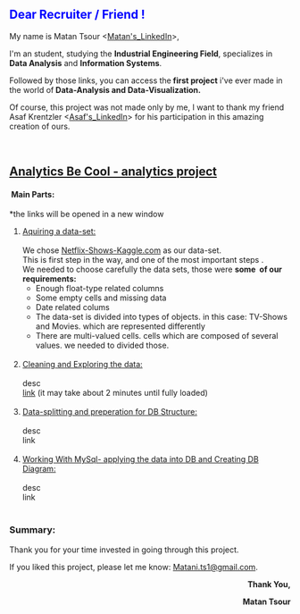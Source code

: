 <h2 style="text-align: left;"><span style="color: #0000ff;"><strong>Dear Recruiter / Friend !&nbsp;</strong></span></h2>
<p style="text-align: left;">My name is Matan Tsour &lt;<a href="https://www.linkedin.com/in/matan-tsour/" target="_blank">Matan's_LinkedIn</a>&gt;,</p>
<p style="text-align: left;">I'm an student, studying the <strong>Industrial Engineering Field</strong>, specializes in<strong> Data Analysis</strong> and <strong>Information Systems</strong>.&nbsp;</p>
<p style="text-align: left;">Followed by those links, you can access the<strong> first&nbsp;project</strong> i've ever made in the world of<strong> Data-Analysis&nbsp;and Data-Visualization.</strong></p>
<p style="text-align: left;">Of course, this project was not made&nbsp;only&nbsp;by&nbsp;me, I want to thank my friend Asaf Krentzler &lt;<a href="https://www.linkedin.com/in/asaf-krenzler-294b7319b" target="_blank">Asaf's_LinkedIn</a>&gt; for his participation in this amazing creation&nbsp;of ours.&nbsp;</p>
<p style="text-align: left;">&nbsp;</p>
<h2 style="text-align: left;"><span style="text-decoration: underline;">Analytics Be Cool - analytics project</span></h2>
<h4>&nbsp;Main&nbsp;Parts:</h4>
<p>*the links will be opened in a new window</p>
<ol>
<li><span style="text-decoration: underline;">Aquiring a data-set:<br /></span><br />We chose <a href="https://www.kaggle.com/shivamb/netflix-shows" target="_blank">Netflix-Shows-Kaggle.com</a>&nbsp;as our data-set.<br />This is first step in the way, and one of the most important steps .&nbsp;<br />We needed to choose carefully the data sets, those were <strong>some&nbsp; of&nbsp;our requirements:</strong>
<ul>
<li>Enough float-type related columns</li>
<li>Some&nbsp;empty cells and missing data</li>
<li>Date related colums</li>
<li>The data-set is divided into types of objects. in this case: TV-Shows and Movies. which are represented differently</li>
<li>There are multi-valued cells. cells which are composed of several values. we needed to divided those.<br /><br /></li>
</ul>
</li>
<li><span style="text-decoration: underline;">Cleaning and Exploring the data:<br /></span><br />desc<br /><a href="https://github.com/matantsour/ABC_project_test/blob/gh-pages/ABC_Project_20.5.20.ipynb" target="_blank">link</a>&nbsp;(it may take&nbsp;about 2 minutes until fully loaded)<br /><br /></li>
<li><span style="text-decoration: underline;">Data-splitting and preperation for DB Structure:<br /></span><br />desc<br />link<br /><br /></li>
<li><span style="text-decoration: underline;">Working With MySql- applying the data into DB and Creating DB Diagram:<br /></span><br />desc<br />link<br /><br /></li>
</ol>
<h3>Summary:</h3>
<p>Thank you for your time invested in going through this project.</p>
<p>If you liked this project, please let me know: <a href="mailto:Matani.ts1@gmail.com">Matani.ts1@gmail.com</a>.</p>
<p style="text-align: right;"><strong>Thank You,</strong></p>
<p style="text-align: right;"><strong>Matan Tsour</strong></p>

